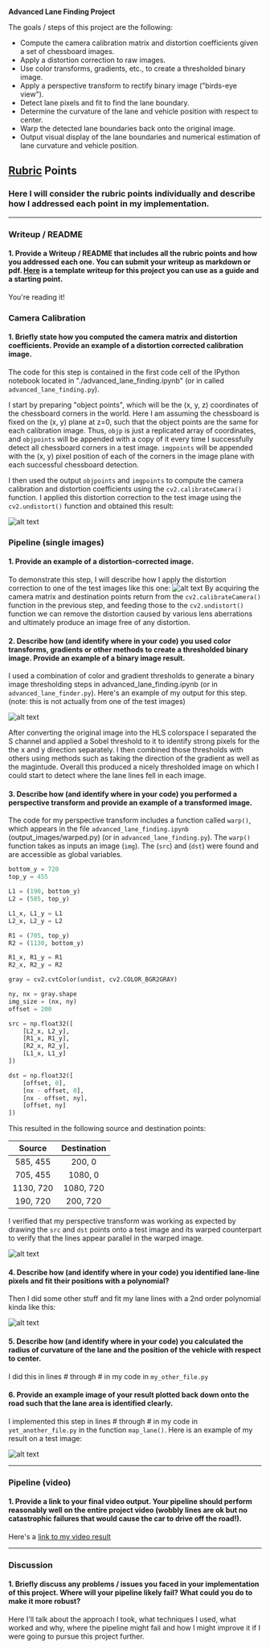 **Advanced Lane Finding Project**

The goals / steps of this project are the following:

- Compute the camera calibration matrix and distortion coefficients given a set of chessboard images.
- Apply a distortion correction to raw images.
- Use color transforms, gradients, etc., to create a thresholded binary image.
- Apply a perspective transform to rectify binary image ("birds-eye view").
- Detect lane pixels and fit to find the lane boundary.
- Determine the curvature of the lane and vehicle position with respect to center.
- Warp the detected lane boundaries back onto the original image.
- Output visual display of the lane boundaries and numerical estimation of lane curvature and vehicle position.

[//]: # 'Image References'
[image1]: ./output_images/undistorted7.jpg 'Undistorted'
[image2]: ./test_images/test1.jpg 'Road Transformed'
[image3]: ./output_images/binary.jpg 'Binary Example'
[image4]: ./output_images/warped.jpg 'Warp Example'
[image5]: ./output_images/sliding_windows_plot.jpg 'Fit Visual'
[image6]: ./output_images/lane_on_road.jpg 'Output'
[video1]: ./project_video.mp4 'Video'

## [Rubric](https://review.udacity.com/#!/rubrics/571/view) Points

### Here I will consider the rubric points individually and describe how I addressed each point in my implementation.

---

### Writeup / README

#### 1. Provide a Writeup / README that includes all the rubric points and how you addressed each one. You can submit your writeup as markdown or pdf. [Here](https://github.com/udacity/CarND-Advanced-Lane-Lines/blob/master/writeup_template.md) is a template writeup for this project you can use as a guide and a starting point.

You're reading it!

### Camera Calibration

#### 1. Briefly state how you computed the camera matrix and distortion coefficients. Provide an example of a distortion corrected calibration image.

The code for this step is contained in the first code cell of the IPython notebook located in "./advanced_lane_finding.ipynb" (or in called `advanced_lane_finding.py`).

I start by preparing "object points", which will be the (x, y, z) coordinates of the chessboard corners in the world. Here I am assuming the chessboard is fixed on the (x, y) plane at z=0, such that the object points are the same for each calibration image. Thus, `objp` is just a replicated array of coordinates, and `objpoints` will be appended with a copy of it every time I successfully detect all chessboard corners in a test image. `imgpoints` will be appended with the (x, y) pixel position of each of the corners in the image plane with each successful chessboard detection.

I then used the output `objpoints` and `imgpoints` to compute the camera calibration and distortion coefficients using the `cv2.calibrateCamera()` function. I applied this distortion correction to the test image using the `cv2.undistort()` function and obtained this result:

![alt text][image1]

### Pipeline (single images)

#### 1. Provide an example of a distortion-corrected image.

To demonstrate this step, I will describe how I apply the distortion correction to one of the test images like this one:
![alt text][image2]
By acquiring the camera matrix and destination points return from the `cv2.calibrateCamera()` function in the previous step, and feeding those to the `cv2.undistort()` function we can remove the distortion caused by various lens aberrations and ultimately produce an image free of any distortion.

#### 2. Describe how (and identify where in your code) you used color transforms, gradients or other methods to create a thresholded binary image. Provide an example of a binary image result.

I used a combination of color and gradient thresholds to generate a binary image thresholding steps in advanced_lane_finding.ipynb (or in `advanced_lane_finder.py`). Here's an example of my output for this step. (note: this is not actually from one of the test images)

![alt text][image3]

After converting the original image into the HLS colorspace I separated the S channel and applied a Sobel threshold to it to identify strong pixels for the the x and y direction separately. I then combined those thresholds with others using methods such as taking the direction of the gradient as well as the magintude. Overall this produced a nicely thresholded image on which I could start to detect where the lane lines fell in each image.

#### 3. Describe how (and identify where in your code) you performed a perspective transform and provide an example of a transformed image.

The code for my perspective transform includes a function called `warp()`, which appears in the file `advanced_lane_finding.ipynb` (output_images/warped.py) (or in `advanced_lane_finding.py`). The `warp()` function takes as inputs an image (`img`). The (`src`) and (`dst`) were found and are accessible as global variables.

```python
bottom_y = 720
top_y = 455

L1 = (190, bottom_y)
L2 = (585, top_y)

L1_x, L1_y = L1
L2_x, L2_y = L2

R1 = (705, top_y)
R2 = (1130, bottom_y)

R1_x, R1_y = R1
R2_x, R2_y = R2

gray = cv2.cvtColor(undist, cv2.COLOR_BGR2GRAY)

ny, nx = gray.shape
img_size = (nx, ny)
offset = 200

src = np.float32([
    [L2_x, L2_y],
    [R1_x, R1_y],
    [R2_x, R2_y],
    [L1_x, L1_y]
])

dst = np.float32([
    [offset, 0],
    [nx - offset, 0],
    [nx - offset, ny],
    [offset, ny]
])
```

This resulted in the following source and destination points:

|  Source   | Destination |
| :-------: | :---------: |
| 585, 455  |   200, 0    |
| 705, 455  |   1080, 0   |
| 1130, 720 |  1080, 720  |
| 190, 720  |  200, 720   |

I verified that my perspective transform was working as expected by drawing the `src` and `dst` points onto a test image and its warped counterpart to verify that the lines appear parallel in the warped image.

![alt text][image4]

#### 4. Describe how (and identify where in your code) you identified lane-line pixels and fit their positions with a polynomial?

Then I did some other stuff and fit my lane lines with a 2nd order polynomial kinda like this:

![alt text][image5]

#### 5. Describe how (and identify where in your code) you calculated the radius of curvature of the lane and the position of the vehicle with respect to center.

I did this in lines # through # in my code in `my_other_file.py`

#### 6. Provide an example image of your result plotted back down onto the road such that the lane area is identified clearly.

I implemented this step in lines # through # in my code in `yet_another_file.py` in the function `map_lane()`. Here is an example of my result on a test image:

![alt text][image6]

---

### Pipeline (video)

#### 1. Provide a link to your final video output. Your pipeline should perform reasonably well on the entire project video (wobbly lines are ok but no catastrophic failures that would cause the car to drive off the road!).

Here's a [link to my video result](./project_video.mp4)

---

### Discussion

#### 1. Briefly discuss any problems / issues you faced in your implementation of this project. Where will your pipeline likely fail? What could you do to make it more robust?

Here I'll talk about the approach I took, what techniques I used, what worked and why, where the pipeline might fail and how I might improve it if I were going to pursue this project further.
